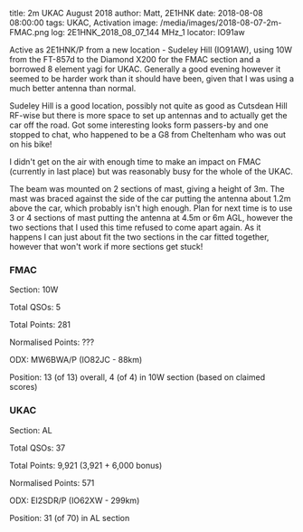 title: 2m UKAC August 2018
author: Matt, 2E1HNK
date: 2018-08-08 08:00:00
tags: UKAC, Activation
image: /media/images/2018-08-07-2m-FMAC.png
log: 2E1HNK_2018_08_07_144 MHz_1
locator: IO91aw


Active as 2E1HNK/P from a new location - Sudeley Hill (IO91AW), using
10W from the FT-857d to the Diamond X200 for the FMAC section and a
borrowed 8 element yagi for UKAC. Generally a good evening however it
seemed to be harder work than it should have been, given that I was
using a much better antenna than normal.

Sudeley Hill is a good location, possibly not quite as good as Cutsdean
Hill RF-wise but there is more space to set up antennas and to actually
get the car off the road. Got some interesting looks form passers-by and
one stopped to chat, who happened to be a G8 from Cheltenham who was out
on his bike!

I didn't get on the air with enough time to make an impact on FMAC (currently
in last place) but was reasonably busy for the whole of the UKAC.

The beam was mounted on 2 sections of mast, giving a height of 3m. The mast
was braced against the side of the car putting the antenna about 1.2m above
the car, which probably isn't high enough. Plan for next time is to use 3 or 4
sections of mast putting the antenna at 4.5m or 6m AGL, however the two sections
that I used this time refused to come apart again. As it happens I can just
about fit the two sections in the car fitted together, however that won't work
if more sections get stuck!


### FMAC

Section: 10W

Total QSOs: 5

Total Points: 281

Normalised Points: ???

ODX: MW6BWA/P (IO82JC - 88km)

Position: 13 (of 13) overall, 4 (of 4) in 10W section (based on claimed scores)

### UKAC

Section: AL

Total QSOs: 37

Total Points: 9,921 (3,921 + 6,000 bonus)

Normalised Points: 571

ODX: EI2SDR/P (IO62XW - 299km)

Position: 31 (of 70) in AL section
